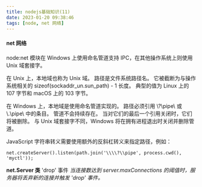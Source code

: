 ```yaml
---
title: nodejs基础知识(11)
date: 2023-01-20 09:38:46
tags: [node, net 网络]
---
```


#### net 网络
node:net 模块在 Windows 上使用命名管道支持 IPC，在其他操作系统上则使用 Unix 域套接字。

在 Unix 上，本地域也称为 Unix 域。 路径是文件系统路径名。 它被截断为与操作系统相关的 sizeof(sockaddr_un.sun_path) - 1 长度。 典型的值为 Linux 上的 107 字节和 macOS 上的 103 字节。

在 Windows 上，本地域是使用命名管道实现的。 路径必须引用 \\?\pipe\ 或 \\.\pipe\ 中的条目。 
管道不会持续存在。 当对它们的最后一个引用关闭时，它们将被删除。 与 Unix 域套接字不同，Windows 将在拥有进程退出时关闭并删除管道。

JavaScript 字符串转义需要使用额外的反斜杠转义来指定路径，例如：
```
net.createServer().listen(path.join('\\\\?\\pipe', process.cwd(), 'myctl'));
```

**net.Server 类**
'drop' 事件
*当连接数达到 server.maxConnections 的阈值时，服务器将丢弃新的连接并触发 'drop' 事件。*

